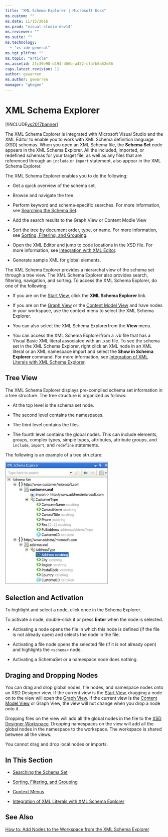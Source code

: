 ```yaml
---
title: "XML Schema Explorer | Microsoft Docs"
ms.custom: ""
ms.date: 11/15/2016
ms.prod: "visual-studio-dev14"
ms.reviewer: ""
ms.suite: ""
ms.technology: 
  - "vs-ide-general"
ms.tgt_pltfrm: ""
ms.topic: "article"
ms.assetid: 2fc39e98-b194-456b-a452-cfafb0a52d66
caps.latest.revision: 11
author: gewarren
ms.author: gewarren
manager: "ghogen"
---
```

# XML Schema Explorer
[!INCLUDE[vs2017banner](../includes/vs2017banner.md)]

  
The XML Schema Explorer is integrated with Microsoft Visual Studio and the XML Editor to enable you to work with XML Schema definition language (XSD) schemas. When you open an XML Schema file, the **Schema Set** node appears in the XML Schema Explorer. All the included, imported, or redefined schemas for your target file, as well as any files that are referenced through an `include` or `import` statement, also appear in the XML Schema Explorer.  
  
 The XML Schema Explorer enables you to do the following:  
  
-   Get a quick overview of the schema set.  
  
-   Browse and navigate the tree.  
  
-   Perform keyword and schema-specific searches. For more information, see [Searching the Schema Set](../xml-tools/searching-the-schema-set.md).  
  
-   Add the search results to the Graph View or Content Modle View  
  
-   Sort the tree by document order, type, or name. For more information, see [Sorting, Filtering, and Grouping](../xml-tools/sorting-filtering-and-grouping-xml-schema-explorer.md).  
  
-   Open the XML Editor and jump to code locations in the XSD file. For more information, see [Integration with XML Editor](../xml-tools/integration-with-xml-editor.md).  
  
-   Generate sample XML for global elements.  
  
 The XML Schema Explorer provides a hierarchal view of the schema set through a tree view. The XML Schema Explorer also provides search, filtering, navigation, and sorting. To access the XML Schema Explorer, do one of the following:  
  
-   If you are on the [Start View](../xml-tools/start-view.md), click the **XML Schema Explorer** link.  
  
-   If you are on the [Graph View](../xml-tools/graph-view.md) or the [Content Model View](../xml-tools/content-model-view.md) and have nodes in your workspace, use the context menu to select the XML Schema Explorer.  
  
-   You can also select the XML Schema Explorerfrom the **View** menu.  
  
-   You can access the XML Schema Explorerfrom a .vb file that has a Visual Basic XML literal associated with an .xsd file. To see the schema set in the XML Schema Explorer, right click an XML node in an XML literal or an XML namespace import and select the **Show in Schema Explorer** command. For more information, see [Integration of XML Literals with XML Schema Explorer](../xml-tools/integration-of-xml-literals-with-xml-schema-explorer.md).  
  
## Tree View  
 The XML Schema Explorer displays pre-compiled schema set information in a tree structure. The tree structure is organized as follows:  
  
-   At the top level is the schema set node.  
  
-   The second level contains the namespaces.  
  
-   The third level contains the files.  
  
-   The fourth level contains the global nodes. This can include elements, groups, complex types, simple types, attributes, attribute groups, and `include`, `import`, and `redefine` statements.  
  
 The following is an example of a tree structure:  
  
 ![XML Schema Explorer](../xml-tools/media/xmlschemaexplorer.gif "XMLSchemaExplorer")  
  
## Selection and Activation  
 To highlight and select a node, click once in the Schema Explorer.  
  
 To activate a node, double-click it or press **Enter** when the node is selected.  
  
-   Activating a node opens the file in which this node is defined (if the file is not already open) and selects the node in the file.  
  
-   Activating a file node opens the selected file (if it is not already open) and highlights the `<schema>` node.  
  
-   Activating a SchemaSet or a namespace node does nothing.  
  
## Draging and Dropping Nodes  
 You can drag and drop global nodes, file nodes, and namespace nodes onto an XSD Designer view. If the current view is the [Start View](../xml-tools/start-view.md), dragging a node on to the view will open the [Graph View](../xml-tools/graph-view.md). If the current view is the [Content Model View](../xml-tools/content-model-view.md) or Graph View, the view will not change when you drop a node onto it.  
  
 Dropping files on the view will add all the global nodes in the file to the [XSD Designer Workspace](../xml-tools/xml-schema-designer-workspace.md). Dropping namespaces on the view will add all the global nodes in the namespace to the workspace. The workspace is shared between all the views.  
  
 You cannot drag and drop local nodes or imports.  
  
## In This Section  
  
-   [Searching the Schema Set](../xml-tools/searching-the-schema-set.md)  
  
-   [Sorting, Filtering, and Grouping](../xml-tools/sorting-filtering-and-grouping-xml-schema-explorer.md)  
  
-   [Context Menus](../xml-tools/context-menus-xml-schema-explorer.md)  
  
-   [Integration of XML Literals with XML Schema Explorer](../xml-tools/integration-of-xml-literals-with-xml-schema-explorer.md)  
  
## See Also  
 [How to: Add Nodes to the Workspace from the XML Schema Explorer](../xml-tools/how-to-add-nodes-to-the-workspace-from-the-xml-schema-explorer.md)







